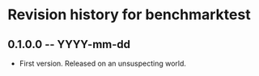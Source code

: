 # Revision history for benchmarktest

## 0.1.0.0 -- YYYY-mm-dd

* First version. Released on an unsuspecting world.
